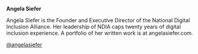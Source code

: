 **Angela Siefer**

Angela Siefer is the Founder and Executive Director of the National Digital Inclusion Alliance. Her leadership of NDIA caps twenty years of digital inclusion experience. A portfolio of her written work is at angelasiefer.com.

[@angelasiefer](https://twitter.com/angelasiefer)
